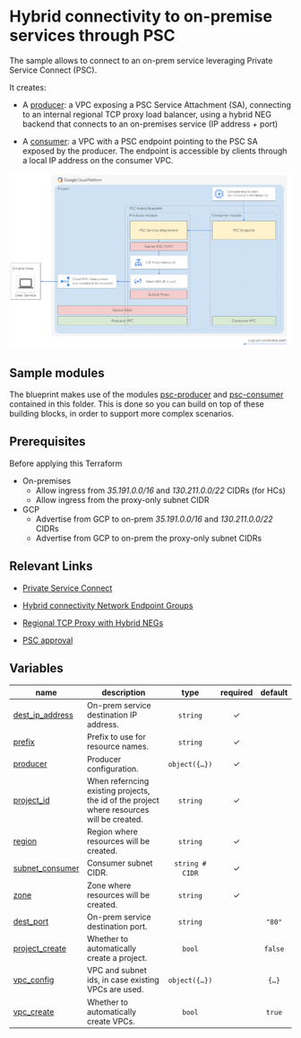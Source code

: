 # Hybrid connectivity to on-premise services through PSC

The sample allows to connect to an on-prem service leveraging Private Service Connect (PSC).

It creates:

* A [producer](./psc-producer/README.md): a VPC exposing a PSC Service Attachment (SA), connecting to an internal regional TCP proxy load balancer, using a hybrid NEG backend that connects to an on-premises service (IP address + port)

* A [consumer](./psc-consumer/README.md): a VPC with a PSC endpoint pointing to the PSC SA exposed by the producer. The endpoint is accessible by clients through a local IP address on the consumer VPC.

![High-level diagram](diagram.png "High-level diagram")

## Sample modules

The blueprint makes use of the modules [psc-producer](psc-producer) and [psc-consumer](psc-consumer) contained in this folder. This is done so you can build on top of these building blocks, in order to support more complex scenarios.

## Prerequisites

Before applying this Terraform

- On-premises
	- Allow ingress from *35.191.0.0/16* and *130.211.0.0/22* CIDRs (for HCs)
	- Allow ingress from the proxy-only subnet CIDR
- GCP
	- Advertise from GCP to on-prem *35.191.0.0/16* and *130.211.0.0/22* CIDRs
	- Advertise from GCP to on-prem the proxy-only subnet CIDRs

## Relevant Links

* [Private Service Connect](https://cloud.google.com/vpc/docs/private-service-connect)

* [Hybrid connectivity Network Endpoint Groups](https://cloud.google.com/load-balancing/docs/negs/hybrid-neg-concepts)

* [Regional TCP Proxy with Hybrid NEGs](https://cloud.google.com/load-balancing/docs/tcp/set-up-int-tcp-proxy-hybrid)

* [PSC approval](https://cloud.google.com/vpc/docs/configure-private-service-connect-producer#publish-service-explicit)
<!-- BEGIN TFDOC -->

## Variables

| name | description | type | required | default |
|---|---|:---:|:---:|:---:|
| [dest_ip_address](variables.tf#L17) | On-prem service destination IP address. | <code>string</code> | ✓ |  |
| [prefix](variables.tf#L28) | Prefix to use for resource names. | <code>string</code> | ✓ |  |
| [producer](variables.tf#L33) | Producer configuration. | <code title="object&#40;&#123;&#10;  subnet_main     &#61; string      &#35; CIDR&#10;  subnet_proxy    &#61; string      &#35; CIDR&#10;  subnet_psc      &#61; string      &#35; CIDR&#10;  accepted_limits &#61; map&#40;number&#41; &#35; Accepted project ids &#61;&#62; PSC endpoint limit&#10;&#125;&#41;">object&#40;&#123;&#8230;&#125;&#41;</code> | ✓ |  |
| [project_id](variables.tf#L49) | When referncing existing projects, the id of the project where resources will be created. | <code>string</code> | ✓ |  |
| [region](variables.tf#L54) | Region where resources will be created. | <code>string</code> | ✓ |  |
| [subnet_consumer](variables.tf#L59) | Consumer subnet CIDR. | <code>string &#35; CIDR</code> | ✓ |  |
| [zone](variables.tf#L98) | Zone where resources will be created. | <code>string</code> | ✓ |  |
| [dest_port](variables.tf#L22) | On-prem service destination port. | <code>string</code> |  | <code>&#34;80&#34;</code> |
| [project_create](variables.tf#L43) | Whether to automatically create a project. | <code>bool</code> |  | <code>false</code> |
| [vpc_config](variables.tf#L64) | VPC and subnet ids, in case existing VPCs are used. | <code title="object&#40;&#123;&#10;  producer &#61; object&#40;&#123;&#10;    id              &#61; string&#10;    subnet_main_id  &#61; string&#10;    subnet_proxy_id &#61; string&#10;    subnet_psc_id   &#61; string&#10;  &#125;&#41;&#10;  consumer &#61; object&#40;&#123;&#10;    id             &#61; string&#10;    subnet_main_id &#61; string&#10;  &#125;&#41;&#10;&#125;&#41;">object&#40;&#123;&#8230;&#125;&#41;</code> |  | <code title="&#123;&#10;  producer &#61; &#123;&#10;    id              &#61; &#34;xxx&#34;&#10;    subnet_main_id  &#61; &#34;xxx&#34;&#10;    subnet_proxy_id &#61; &#34;xxx&#34;&#10;    subnet_psc_id   &#61; &#34;xxx&#34;&#10;  &#125;&#10;  consumer &#61; &#123;&#10;    id             &#61; &#34;xxx&#34;&#10;    subnet_main_id &#61; &#34;xxx&#34;&#10;  &#125;&#10;&#125;">&#123;&#8230;&#125;</code> |
| [vpc_create](variables.tf#L92) | Whether to automatically create VPCs. | <code>bool</code> |  | <code>true</code> |

<!-- END TFDOC -->
